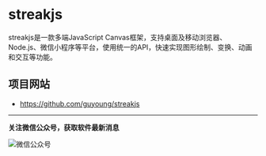 streakjs
=========================

streakjs是一款多端JavaScript Canvas框架，支持桌面及移动浏览器、Node.js、微信小程序等平台，使用统一的API，快速实现图形绘制、变换、动画和交互等功能。



## 项目网站

 * <https://github.com/guyoung/streakjs>





------------------------------------------------

**关注微信公众号，获取软件最新消息**

![微信公众号](https://mmbiz.qlogo.cn/mmbiz_jpg/5IMiaY073fa7zxH6f5q5EticlwZPsYQtUnpYHspNiczmNyjtCXnR7LAmvpstK4EycfzIQkciboLh1qtWRcCibEPuDhA/0?wx_fmt=jpeg)
